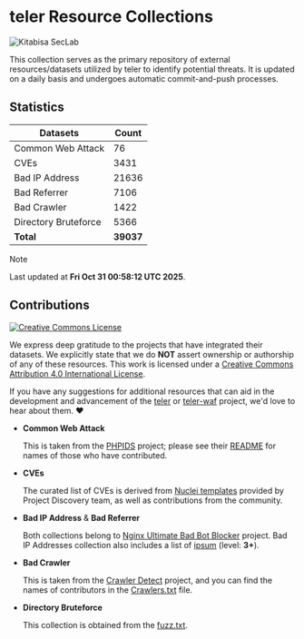 # teler Resource Collections

![Kitabisa SecLab](https://img.shields.io/badge/kitabisa-security%20project-blue)

This collection serves as the primary repository of external resources/datasets utilized by teler to identify potential threats. It is updated on a daily basis and undergoes automatic commit-and-push processes.

## Statistics

|     **Datasets**     | **Count** |
| -------------------- | --------- |
| Common Web Attack    | 76      |
| CVEs                 | 3431      |
| Bad IP Address       | 21636      |
| Bad Referrer         | 7106      |
| Bad Crawler          | 1422      |
| Directory Bruteforce | 5366      |
|       **Total**      | **39037**      |

> [!NOTE]
> Last updated at **Fri Oct 31 00:58:12 UTC 2025**.

## Contributions

<a rel="license" href="http://creativecommons.org/licenses/by/4.0/"><img alt="Creative Commons License" style="border-width:0" src="https://i.creativecommons.org/l/by/4.0/88x31.png" /></a>

We express deep gratitude to the projects that have integrated their datasets. We explicitly state that we do **NOT** assert ownership or authorship of any of these resources. This work is licensed under a <a rel="license" href="http://creativecommons.org/licenses/by/4.0/">Creative Commons Attribution 4.0 International License</a>.

If you have any suggestions for additional resources that can aid in the development and advancement of the [teler](https://github.com/kitabisa/teler) or [teler-waf](https://github.com/kitabisa/teler-waf) project, we'd love to hear about them. :heart:

- **Common Web Attack**

  This is taken from the [PHPIDS](https://github.com/PHPIDS/PHPIDS) project; please see their [README](https://github.com/PHPIDS/PHPIDS#credits) for names of those who have contributed.

- **CVEs**

  The curated list of CVEs is derived from [Nuclei templates](https://github.com/projectdiscovery/nuclei-templates) provided by Project Discovery team, as well as contributions from the community.

- **Bad IP Address** & **Bad Referrer**

  Both collections belong to [Nginx Ultimate Bad Bot Blocker](https://github.com/mitchellkrogza/nginx-ultimate-bad-bot-blocker) project. Bad IP Addresses collection also includes a list of [ipsum](https://github.com/stamparm/ipsum) (level: **3+**).

- **Bad Crawler**

  This is taken from the [Crawler Detect](https://github.com/JayBizzle/Crawler-Detect) project, and you can find the names of contributors in the [Crawlers.txt](https://github.com/JayBizzle/Crawler-Detect/blob/master/raw/Crawlers.txt) file.

- **Directory Bruteforce**

  This collection is obtained from the [fuzz.txt](https://github.com/Bo0oM/fuzz.txt).
